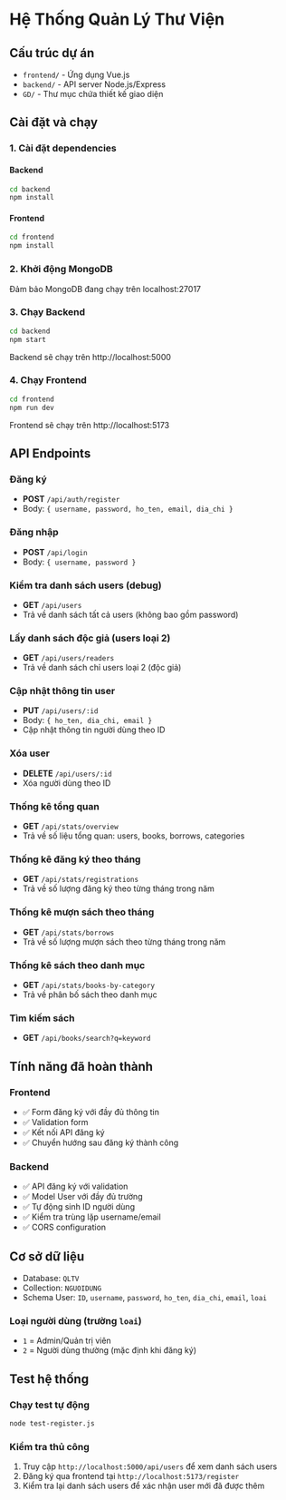 # Hệ Thống Quản Lý Thư Viện

## Cấu trúc dự án
- `frontend/` - Ứng dụng Vue.js
- `backend/` - API server Node.js/Express
- `GD/` - Thư mục chứa thiết kế giao diện

## Cài đặt và chạy

### 1. Cài đặt dependencies

#### Backend
```bash
cd backend
npm install
```

#### Frontend
```bash
cd frontend
npm install
```

### 2. Khởi động MongoDB
Đảm bảo MongoDB đang chạy trên localhost:27017

### 3. Chạy Backend
```bash
cd backend
npm start
```
Backend sẽ chạy trên http://localhost:5000

### 4. Chạy Frontend
```bash
cd frontend
npm run dev
```
Frontend sẽ chạy trên http://localhost:5173

## API Endpoints

### Đăng ký
- **POST** `/api/auth/register`
- Body: `{ username, password, ho_ten, email, dia_chi }`

### Đăng nhập
- **POST** `/api/login`
- Body: `{ username, password }`

### Kiểm tra danh sách users (debug)
- **GET** `/api/users`
- Trả về danh sách tất cả users (không bao gồm password)

### Lấy danh sách độc giả (users loại 2)
- **GET** `/api/users/readers`
- Trả về danh sách chỉ users loại 2 (độc giả)

### Cập nhật thông tin user
- **PUT** `/api/users/:id`
- Body: `{ ho_ten, dia_chi, email }`
- Cập nhật thông tin người dùng theo ID

### Xóa user
- **DELETE** `/api/users/:id`
- Xóa người dùng theo ID

### Thống kê tổng quan
- **GET** `/api/stats/overview`
- Trả về số liệu tổng quan: users, books, borrows, categories

### Thống kê đăng ký theo tháng
- **GET** `/api/stats/registrations`
- Trả về số lượng đăng ký theo từng tháng trong năm

### Thống kê mượn sách theo tháng
- **GET** `/api/stats/borrows`
- Trả về số lượng mượn sách theo từng tháng trong năm

### Thống kê sách theo danh mục
- **GET** `/api/stats/books-by-category`
- Trả về phân bố sách theo danh mục

### Tìm kiếm sách
- **GET** `/api/books/search?q=keyword`

## Tính năng đã hoàn thành

### Frontend
- ✅ Form đăng ký với đầy đủ thông tin
- ✅ Validation form
- ✅ Kết nối API đăng ký
- ✅ Chuyển hướng sau đăng ký thành công

### Backend
- ✅ API đăng ký với validation
- ✅ Model User với đầy đủ trường
- ✅ Tự động sinh ID người dùng
- ✅ Kiểm tra trùng lặp username/email
- ✅ CORS configuration

## Cơ sở dữ liệu
- Database: `QLTV`
- Collection: `NGUOIDUNG`
- Schema User: `ID`, `username`, `password`, `ho_ten`, `dia_chi`, `email`, `loai`

### Loại người dùng (trường `loai`)
- `1` = Admin/Quản trị viên
- `2` = Người dùng thường (mặc định khi đăng ký)

## Test hệ thống

### Chạy test tự động
```bash
node test-register.js
```

### Kiểm tra thủ công
1. Truy cập `http://localhost:5000/api/users` để xem danh sách users
2. Đăng ký qua frontend tại `http://localhost:5173/register`
3. Kiểm tra lại danh sách users để xác nhận user mới đã được thêm 